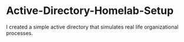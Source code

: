 # Active-Directory-Homelab-Setup
I created a simple active directory that simulates real life organizational processes.
